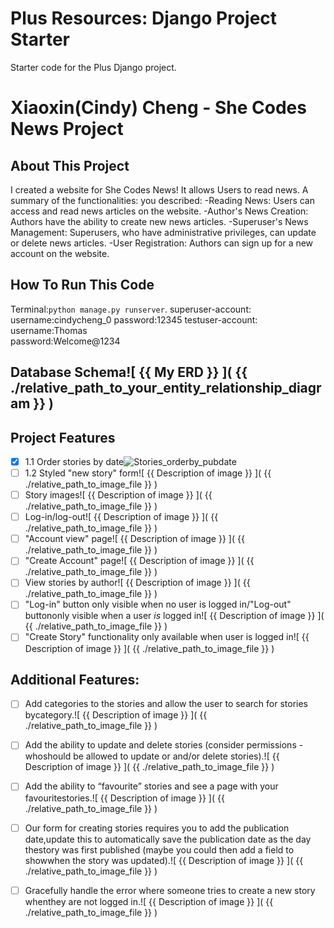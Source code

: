 # Plus Resources: Django Project Starter

Starter code for the Plus Django project.
# Xiaoxin(Cindy) Cheng - She Codes News Project
## About This Project
I created a website for She Codes News! It allows Users to read news. A summary of the functionalities: you described:
-Reading News: Users can access and read news articles on the website.
-Author's News Creation: Authors have the ability to create new news articles. 
-Superuser's News Management: Superusers, who have administrative privileges, can update or delete news articles. 
-User Registration: Authors can sign up for a new account on the website.
## How To Run This Code
Terminal:`python manage.py runserver`. 
superuser-account:
   username:cindycheng_0
   password:12345
testuser-account:
   username:Thomas  
   password:Welcome@1234
## Database Schema![ {{ My ERD }} ]( {{ ./relative_path_to_your_entity_relationship_diagram }} )
## Project Features
- [X] 1.1 Order stories by date![Stories_orderby_pubdate](./Readme_image/1.1png)
- [ ] 1.2 Styled "new story" form![ {{ Description of image }} ]( {{ ./relative_path_to_image_file }} )
- [ ] Story images![ {{ Description of image }} ]( {{ ./relative_path_to_image_file }} )
- [ ] Log-in/log-out![ {{ Description of image }} ]( {{ ./relative_path_to_image_file }} )
- [ ] "Account view" page![ {{ Description of image }} ]( {{ ./relative_path_to_image_file }} )
- [ ] "Create Account" page![ {{ Description of image }} ]( {{ ./relative_path_to_image_file }} )
- [ ] View stories by author![ {{ Description of image }} ]( {{ ./relative_path_to_image_file }} )
- [ ] "Log-in" button only visible when no user is logged in/"Log-out" buttononly visible when a user *is* logged in![ {{ Description of image }} ]( {{ ./relative_path_to_image_file }} )
- [ ] "Create Story" functionality only available when user is logged in![ {{ Description of image }} ]( {{ ./relative_path_to_image_file }} )
## Additional Features:
- [ ] Add categories to the stories and allow the user to search for stories bycategory.![ {{ Description of image }} ]( {{ ./relative_path_to_image_file }} )
- [ ] Add the ability to update and delete stories (consider permissions - whoshould be allowed to update or and/or delete stories).![ {{ Description of image }} ]( {{ ./relative_path_to_image_file }} )
- [ ] Add the ability to “favourite” stories and see a page with your favouritestories.![ {{ Description of image }} ]( {{ ./relative_path_to_image_file }} )
- [ ] Our form for creating stories requires you to add the publication date,update this to automatically save the publication date as the day thestory was first published (maybe you could then add a field to showwhen the story was updated).![ {{ Description of image }} ]( {{ ./relative_path_to_image_file }} )
- [ ] Gracefully handle the error where someone tries to create a new story whenthey are not logged in.![ {{ Description of image }} ]( {{ ./relative_path_to_image_file }} )


